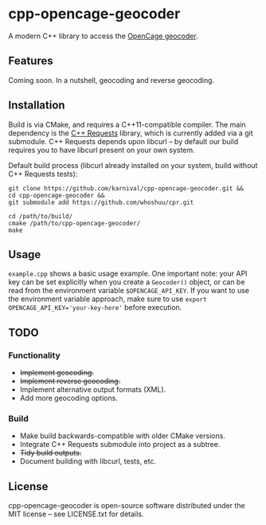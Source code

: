 # cpp-opencage-geocoder
A modern C++ library to access the [OpenCage geocoder](https://opencagedata.com/).

## Features
Coming soon. In a nutshell, geocoding and reverse geocoding.

## Installation
Build is via CMake, and requires a C++11-compatible compiler. The main dependency is the [C++ Requests](https://github.com/whoshuu/cpr) library, which is currently added via a git submodule. C++ Requests depends upon libcurl – by default our build requires you to have libcurl present on your own system.

Default build process (libcurl already installed on your system, build without C++ Requests tests):
```
git clone https://github.com/karnival/cpp-opencage-geocoder.git &&
cd cpp-opencage-geocoder &&
git submodule add https://github.com/whoshuu/cpr.git

cd /path/to/build/
cmake /path/to/cpp-opencage-geocoder/
make
```

## Usage
`example.cpp` shows a basic usage example. One important note: your API key can be set explicitly when you create a `Geocoder()` object, or can be read from the environment variable `$OPENCAGE_API_KEY`. If you want to use the environment variable approach, make sure to use `export OPENCAGE_API_KEY='your-key-here'` before execution.

## TODO
### Functionality
* ~~Implement geocoding.~~
* ~~Implement reverse geocoding.~~
* Implement alternative output formats (XML).
* Add more geocoding options.

### Build
* Make build backwards-compatible with older CMake versions.
* Integrate C++ Requests submodule into project as a subtree.
* ~~Tidy build outputs.~~
* Document building with libcurl, tests, etc.

## License
cpp-opencage-geocoder is open-source software distributed under the MIT license – see LICENSE.txt for details.
